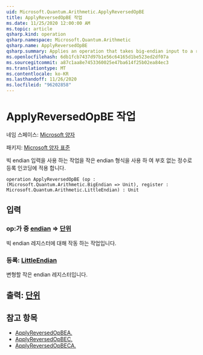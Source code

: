 ```yaml
---
uid: Microsoft.Quantum.Arithmetic.ApplyReversedOpBE
title: ApplyReversedOpBE 작업
ms.date: 11/25/2020 12:00:00 AM
ms.topic: article
qsharp.kind: operation
qsharp.namespace: Microsoft.Quantum.Arithmetic
qsharp.name: ApplyReversedOpBE
qsharp.summary: Applies an operation that takes big-endian input to a register encoding an unsigned integer using little-endian format.
ms.openlocfilehash: 6db1fcb7437d97b1e56c64165d1be523ed2df07a
ms.sourcegitcommit: a87c1aa8e7453360025e47ba614f25b02ea84ec3
ms.translationtype: MT
ms.contentlocale: ko-KR
ms.lasthandoff: 11/26/2020
ms.locfileid: "96202858"
---
```

# <a name="applyreversedopbe-operation"></a>ApplyReversedOpBE 작업

네임 스페이스: [Microsoft 양자](xref:Microsoft.Quantum.Arithmetic)

패키지: [Microsoft 양자 표준](https://nuget.org/packages/Microsoft.Quantum.Standard)


빅 endian 입력을 사용 하는 작업을 작은 endian 형식을 사용 하 여 부호 없는 정수로 등록 인코딩에 적용 합니다.

```qsharp
operation ApplyReversedOpBE (op : (Microsoft.Quantum.Arithmetic.BigEndian => Unit), register : Microsoft.Quantum.Arithmetic.LittleEndian) : Unit
```


## <a name="input"></a>입력

### <a name="op--bigendian--unit"></a>op:가 중 [endian](xref:Microsoft.Quantum.Arithmetic.BigEndian) => [단위](xref:microsoft.quantum.lang-ref.unit) 

빅 endian 레지스터에 대해 작동 하는 작업입니다.


### <a name="register--littleendian"></a>등록: [LittleEndian](xref:Microsoft.Quantum.Arithmetic.LittleEndian)

변형할 작은 endian 레지스터입니다.



## <a name="output--unit"></a>출력: [단위](xref:microsoft.quantum.lang-ref.unit)



## <a name="see-also"></a>참고 항목

- [ApplyReversedOpBEA.](xref:Microsoft.Quantum.Arithmetic.ApplyReversedOpBEA)
- [ApplyReversedOpBEC.](xref:Microsoft.Quantum.Arithmetic.ApplyReversedOpBEC)
- [ApplyReversedOpBECA.](xref:Microsoft.Quantum.Arithmetic.ApplyReversedOpBECA)